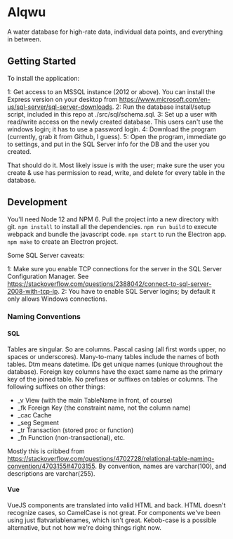 Alqwu
=====
A water database for high-rate data, individual data points, and everything in between.

Getting Started
---------------
To install the application:

1: Get access to an MSSQL instance (2012 or above).  You can install the Express version on your desktop from https://www.microsoft.com/en-us/sql-server/sql-server-downloads.
2: Run the database install/setup script, included in this repo at ./src/sql/schema.sql.
3: Set up a user with read/write access on the newly created database.  This users can't use the windows login; it has to use a password login.
4: Download the program (currently, grab it from Github, I guess).
5: Open the program, immediate go to settings, and put in the SQL Server info for the DB and the user you created.

That should do it.  Most likely issue is with the user; make sure the user you create & use has permission to read, write, and delete for every table in the database.

Development
-----------
You'll need Node 12 and NPM 6.  Pull the project into a new directory with git.  `npm install` to install all the dependencies. `npm run build` to execute webpack and bundle the javascript code.  `npm start` to run the Electron app. `npm make` to create an Electron project.

Some SQL Server caveats:

1: Make sure you enable TCP connections for the server in the SQL Server Configuration Manager.  See https://stackoverflow.com/questions/2388042/connect-to-sql-server-2008-with-tcp-ip.
2: You have to enable SQL Server logins; by default it only allows Windows connections.

### Naming Conventions
#### SQL
Tables are singular.  So are columns.  Pascal casing (all first words upper, no spaces or underscores).  Many-to-many tables include the names of both tables.  Dtm means datetime.  IDs get unique names (unique throughout the database).  Foreign key columns have the exact same name as the primary key of the joined table.  No prefixes or suffixes on tables or columns.  The following suffixes on other things:
* _v View (with the main TableName in front, of course)
* _fk Foreign Key (the constraint name, not the column name)
* _cac Cache
* _seg Segment
* _tr Transaction (stored proc or function)
* _fn Function (non-transactional), etc.

Mostly this is cribbed from https://stackoverflow.com/questions/4702728/relational-table-naming-convention/4703155#4703155.
By convention, names are varchar(100), and descriptions are varchar(255).

#### Vue
VueJS components are translated into valid HTML and back.  HTML doesn't recognize cases, so CamelCase is not great.  For components we've been using just flatvariablenames, which isn't great.  Kebob-case is a possible alternative, but not how we're doing things right now.